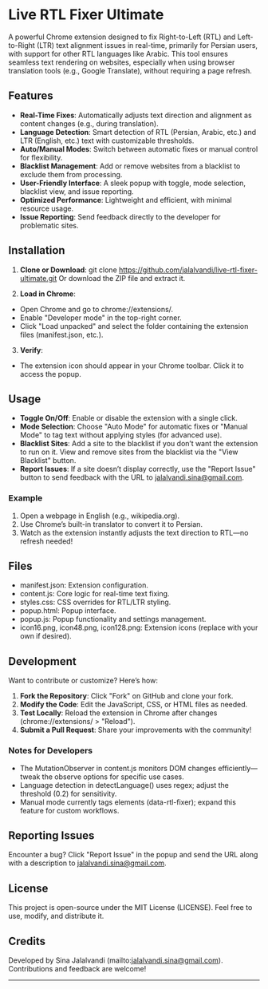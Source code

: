# Live RTL Fixer Ultimate

A powerful Chrome extension designed to fix Right-to-Left (RTL) and Left-to-Right (LTR) text alignment issues in real-time, primarily for Persian users, with support for other RTL languages like Arabic. This tool ensures seamless text rendering on websites, especially when using browser translation tools (e.g., Google Translate), without requiring a page refresh.

## Features
- **Real-Time Fixes**: Automatically adjusts text direction and alignment as content changes (e.g., during translation).
- **Language Detection**: Smart detection of RTL (Persian, Arabic, etc.) and LTR (English, etc.) text with customizable thresholds.
- **Auto/Manual Modes**: Switch between automatic fixes or manual control for flexibility.
- **Blacklist Management**: Add or remove websites from a blacklist to exclude them from processing.
- **User-Friendly Interface**: A sleek popup with toggle, mode selection, blacklist view, and issue reporting.
- **Optimized Performance**: Lightweight and efficient, with minimal resource usage.
- **Issue Reporting**: Send feedback directly to the developer for problematic sites.

## Installation
1. **Clone or Download**:
git clone https://github.com/jalalvandi/live-rtl-fixer-ultimate.git
Or download the ZIP file and extract it.

2. **Load in Chrome**:
- Open Chrome and go to chrome://extensions/.
- Enable "Developer mode" in the top-right corner.
- Click "Load unpacked" and select the folder containing the extension files (manifest.json, etc.).

3. **Verify**:
- The extension icon should appear in your Chrome toolbar. Click it to access the popup.

## Usage
- **Toggle On/Off**: Enable or disable the extension with a single click.
- **Mode Selection**: Choose "Auto Mode" for automatic fixes or "Manual Mode" to tag text without applying styles (for advanced use).
- **Blacklist Sites**: Add a site to the blacklist if you don’t want the extension to run on it. View and remove sites from the blacklist via the "View Blacklist" button.
- **Report Issues**: If a site doesn’t display correctly, use the "Report Issue" button to send feedback with the URL to jalalvandi.sina@gmail.com.

### Example
1. Open a webpage in English (e.g., wikipedia.org).
2. Use Chrome’s built-in translator to convert it to Persian.
3. Watch as the extension instantly adjusts the text direction to RTL—no refresh needed!

## Files
- manifest.json: Extension configuration.
- content.js: Core logic for real-time text fixing.
- styles.css: CSS overrides for RTL/LTR styling.
- popup.html: Popup interface.
- popup.js: Popup functionality and settings management.
- icon16.png, icon48.png, icon128.png: Extension icons (replace with your own if desired).

## Development
Want to contribute or customize? Here’s how:
1. **Fork the Repository**: Click "Fork" on GitHub and clone your fork.
2. **Modify the Code**: Edit the JavaScript, CSS, or HTML files as needed.
3. **Test Locally**: Reload the extension in Chrome after changes (chrome://extensions/ > "Reload").
4. **Submit a Pull Request**: Share your improvements with the community!

### Notes for Developers
- The MutationObserver in content.js monitors DOM changes efficiently—tweak the observe options for specific use cases.
- Language detection in detectLanguage() uses regex; adjust the threshold (0.2) for sensitivity.
- Manual mode currently tags elements (data-rtl-fixer); expand this feature for custom workflows.

## Reporting Issues
Encounter a bug? Click "Report Issue" in the popup and send the URL along with a description to jalalvandi.sina@gmail.com.

## License
This project is open-source under the MIT License (LICENSE). Feel free to use, modify, and distribute it.

## Credits
Developed by Sina Jalalvandi (mailto:jalalvandi.sina@gmail.com). Contributions and feedback are welcome!

---